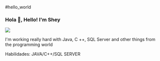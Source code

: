#hello_world

### Hola 👋, Hello! I'm Shey
![](![7b5f028181cd7c9ee65bf4265baef9cb](https://user-images.githubusercontent.com/92554092/137428097-386cb995-4b29-4f1b-baef-80bced9330dd.gif))

I'm working really hard with Java, C ++, SQL Server and other things from the programming world

Habilidades: JAVA/C++/SQL SERVER






